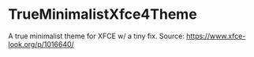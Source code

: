 # TrueMinimalistXfce4Theme
A true minimalist theme for XFCE w/ a tiny fix. Source: https://www.xfce-look.org/p/1016640/
